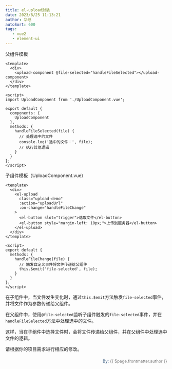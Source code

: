 ```yaml
---
title: el-upload封装
date: 2023/8/25 11:13:21
author: 华总
autoSort: 600
tags: 
   - vue2
   - element-ui
---
```


父组件模板

````vue
<template>
  <div>
    <upload-component @file-selected="handleFileSelected"></upload-component>
  </div>
</template>

<script>
import UploadComponent from './UploadComponent.vue';

export default {
  components: {
    UploadComponent
  },
  methods: {
    handleFileSelected(file) {
      // 处理选中的文件
      console.log('选中的文件：', file);
      // 执行其他逻辑
    }
  }
};
</script>

````

子组件模板（UploadComponent.vue）

```vue
<template>
  <div>
    <el-upload
      class="upload-demo"
      :action="uploadUrl"
      :on-change="handleFileChange"
    >
      <el-button slot="trigger">选取文件</el-button>
      <el-button style="margin-left: 10px;">上传到服务器</el-button>
    </el-upload>
  </div>
</template>

<script>
export default {
  methods: {
    handleFileChange(file) {
      // 触发自定义事件将文件传递给父组件
      this.$emit('file-selected', file);
    }
  }
};
</script>
```

在子组件中，当文件发生变化时，通过`this.$emit`方法触发`file-selected`事件，并将文件作为参数传递给父组件。

在父组件中，使用`@file-selected`监听子组件触发的`file-selected`事件，并在`handleFileSelected`方法中处理选中的文件。

这样，当在子组件中选择文件时，会将文件传递给父组件，并在父组件中处理选中文件的逻辑。

请根据你的项目需求进行相应的修改。



<div style="float: right;font-size: .9em;line-height: 30px;">
  <div>
     <span style="font-weight: 500;color: #4e6e8e;">By: </span> 
     <span style="font-weight: 400; color: #767676;">{{ $page.frontmatter.author }}   </span>
  </div>
</div>

